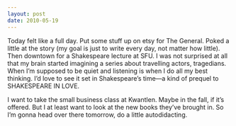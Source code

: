 ```yaml
---
layout: post
date: 2010-05-19
---
```


Today felt like a full day. Put some stuff up on etsy for The General. Poked a little at the story (my goal is just to write every day, not matter how little). Then downtown for a Shakespeare lecture at SFU. I was not surprised at all that my brain started imagining a series about travelling actors, tragedians. When I’m supposed to be quiet and listening is when I do all my best thinking. I’d love to see it set in Shakespeare’s time—a kind of prequel to SHAKESPEARE IN LOVE.

I want to take the small business class at Kwantlen. Maybe in the fall, if it’s offered. But I at least want to look at the new books they’ve brought in. So I’m gonna head over there tomorrow, do a little autodidacting.
